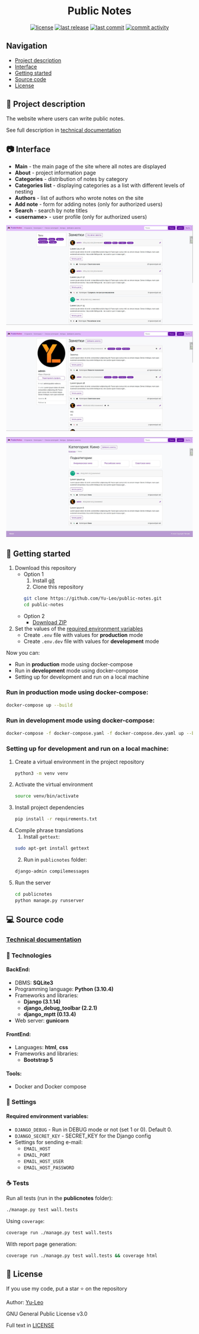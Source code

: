 <h1 align="center"> Public Notes </h1>

<p align="center">
  <a href="https://github.com/Yu-Leo/public-notes/blob/main/LICENSE" target="_blank"> <img alt="license" src="https://img.shields.io/github/license/Yu-Leo/public-notes?style=for-the-badge&labelColor=090909"></a>
  <a href="https://github.com/Yu-Leo/public-notes/releases/latest" target="_blank"> <img alt="last release" src="https://img.shields.io/github/v/release/Yu-Leo/public-notes?style=for-the-badge&labelColor=090909"></a>
  <a href="https://github.com/Yu-Leo/public-notes/commits/main" target="_blank"> <img alt="last commit" src="https://img.shields.io/github/last-commit/Yu-Leo/public-notes?style=for-the-badge&labelColor=090909"></a>
  <a href="https://github.com/Yu-Leo/public-notes/graphs/contributors" target="_blank"> <img alt="commit activity" src="https://img.shields.io/github/commit-activity/m/Yu-Leo/public-notes?style=for-the-badge&labelColor=090909"></a>
</p>

## Navigation

* [Project description](#chapter-0)
* [Interface](#chapter-1)
* [Getting started](#chapter-2)
* [Source code](#chapter-3)
* [License](#chapter-5)

<a id="chapter-0"></a>

## :page_facing_up: Project description

The website where users can write public notes.

See full description in [technical documentation](./docs/README.md)

<a id="chapter-1"></a>

## :camera: Interface

- **Main** - the main page of the site where all notes are displayed
- **About** - project information page
- **Categories** - distribution of notes by category
- **Categories list** - displaying categories as a list with different levels of
  nesting
- **Authors** - list of authors who wrote notes on the site
- **Add note** - form for adding notes (only for authorized users)
- **Search** - search by note titles
- **\<username\>** - user profile (only for authorized users)

![main_page](./docs/img/main_page.jpg)

![profile_page](./docs/img/profile_page.jpg)

![category_page](./docs/img/category_page.jpg)

<a id="chapter-2"></a>

## :hammer: Getting started

1. Download this repository
    - Option 1
        1. Install [git](https://git-scm.com/download)
        2. Clone this repository
         ```bash
         git clone https://github.com/Yu-Leo/public-notes.git
         cd public-notes
         ```
    - Option 2
        - [Download ZIP](https://github.com/Yu-Leo/public-notes/archive/refs/heads/main.zip)
2. Set the values of the [required environment variables](#envvars)
    - Create `.env` file with values for **production** mode
    - Create `.env.dev` file with values for **development** mode

Now you can:

- Run in **production** mode using docker-compose
- Run in **development** mode using docker-compose
- Setting up for development and run on a local machine

### Run in **production** mode using docker-compose:

```bash
docker-compose up --build
```

### Run in **development** mode using docker-compose:

```bash
docker-compose -f docker-compose.yaml -f docker-compose.dev.yaml up --build
```

### Setting up for development and run on a local machine:

1. Create a virtual environment in the project repository
    ```bash
    python3 -m venv venv
    ```
2. Activate the virtual environment
    ```bash
    source venv/bin/activate
    ```
3. Install project dependencies
    ```bash
    pip install -r requirements.txt
    ```
4. Compile phrase translations
    1. Install `gettext`:
    ```bash
    sudo apt-get install gettext
    ```
    2. Run in `publicnotes` folder:
    ```bash
    django-admin compilemessages
     ```
5. Run the server
    ```bash
    cd publicnotes
    python manage.py runserver
    ```

<a id="chapter-3"></a>

## :computer: Source code

### [Technical documentation](./docs/README.md)

### :wrench: Technologies

#### BackEnd:

- DBMS: **SQLite3**
- Programming language: **Python (3.10.4)**
- Frameworks and libraries:
    - **Django (3.1.14)**
    - **django_debug_toolbar (2.2.1)**
    - **django_mptt (0.13.4)**
- Web server: **gunicorn**

#### FrontEnd:

- Languages: **html**, **css**
- Frameworks and libraries:
    - **Bootstrap 5**

#### Tools:

- Docker and Docker compose

### :wrench: Settings

<a id="envvars"></a>

#### Required environment variables:

- `DJANGO_DEBUG` - Run in DEBUG mode or not (set 1 or 0). Default 0.
- `DJANGO_SECRET_KEY` - SECRET_KEY for the Django config
- Settings for sending e-mail:
    - `EMAIL_HOST`
    - `EMAIL_PORT`
    - `EMAIL_HOST_USER`
    - `EMAIL_HOST_PASSWORD`

### :coffee: Tests

Run all tests (run in the **publicnotes** folder):

```bash
./manage.py test wall.tests
```

Using `coverage`:

```bash
coverage run ./manage.py test wall.tests
```

With report page generation:

```bash
coverage run ./manage.py test wall.tests && coverage html
```

<a id="chapter-5"></a>

## :open_hands: License

If you use my code, put a star ⭐️ on the repository

Author: [Yu-Leo](https://github.com/Yu-Leo)

GNU General Public License v3.0

Full text in [LICENSE](LICENSE)
